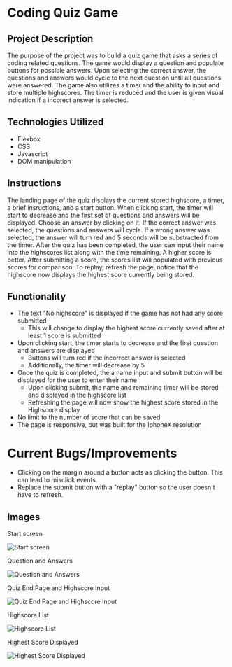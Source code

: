 # Coding Quiz Game
## Project Description

The purpose of the project was to build a quiz game that asks a series of coding related questions. The game would display a question and populate buttons for possible answers. Upon selecting the correct answer, the questions and answers would cycle to the next question until all questions were answered. The game also utilizes a timer and the ability to input and store multiple highscores. The timer is reduced and the user is given visual indication if a incorect answer is selected.

## Technologies Utilized
* Flexbox
* CSS
* Javascript
* DOM manipulation
## Instructions
The landing page of the quiz displays the current stored highscore, a timer, a brief insructions, and a start button. When clicking start, the timer will start to decrease and the first set of questions and answers will be displayed. Choose an answer by clicking on it. If the correct answer was selected, the questions and answers will cycle. If a wrong answer was selected, the answer will turn red and 5 seconds will be substracted from the timer. After the quiz has been completed, the user can input their name into the highscores list along with the time remaining. A higher score is better. After submitting a score, the scores list will populated with previous scores for comparison. To replay, refresh the page, notice that the highscore now displays the highest score currently being stored.
## Functionality
* The text "No highscore" is displayed if the game has not had any score submitted
  * This will change to display the highest score currently saved after at least 1 score is submitted
* Upon clicking start, the timer starts to decrease and the first question and answers are displayed
  * Buttons will turn red if the incorrect answer is selected
  * Additionally, the timer will decrease by 5 
* Once the quiz is completed, the a name input and submit button will be displayed for the user to enter their name
  * Upon clicking submit, the name and remaining timer will be stored and displayed in the highscore list
  * Refreshing the page will now show the highest score stored in the Highscore display
* No limit to the number of score that can be saved
* The page is responsive, but was built for the IphoneX resolution
# Current Bugs/Improvements
* Clicking on the margin around a button acts as clicking the button. This can lead to misclick events.
* Replace the submit button with a "replay" button so the user doesn't have to refresh.

## Images
Start screen

![Start screen](https://github.com/E-Huynh/quiz_game/blob/master/assets/start_screen.png?raw=true)

Question and Answers

![Question and Answers](https://github.com/E-Huynh/quiz_game/blob/master/assets/questions.png?raw=true)

Quiz End Page and Highscore Input

![Quiz End Page and Highscore Input](https://github.com/E-Huynh/quiz_game/blob/master/assets/highscore-input.png?raw=true)

Highscore List

![Highscore List](https://github.com/E-Huynh/quiz_game/blob/master/assets/list.png?raw=true)

Highest Score Displayed

![Highest Score Displayed](https://github.com/E-Huynh/quiz_game/blob/master/assets/hsdisplay.png?raw=true)
